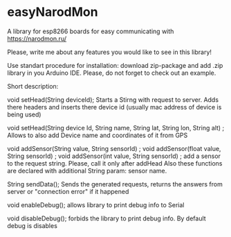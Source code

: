 # easyNarodMon
A library for esp8266 boards for easy communicating with https://narodmon.ru/

Please, write me about any features you would like to see in this library! 

Use standart procedure for installation: download zip-package and add .zip library in you Arduino IDE. Please, do not forget to check out an example.

Short description:

void setHead(String deviceId);
Starts a Stirng with request to server. Adds there headers and inserts there device id (usually mac address of device is being used)

void setHead(String device Id, String name, String lat, String lon, String alt) ;
Allows to also add Device name and coordinates of it from GPS

void addSensor(String value, String sensorId) ;
void addSensor(float value, String sensorId) ;
void addSensor(int value, String sensorId) ;
add a sensor to the request string. Please, call it only after addHead
Also these functions are declared with additional String param: sensor name. 

String sendData();
Sends the generated requests, returns the answers from server or "connection error" if it happened

void enableDebug();
allows library to print debug info to Serial

void disableDebug();
forbids the library to print debug info. By default debug is disables
